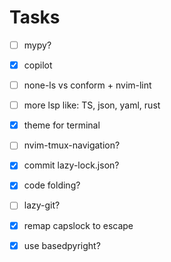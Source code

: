 # Tasks
- [ ] mypy?
- [x] copilot
- [ ] none-ls vs conform + nvim-lint
- [ ] more lsp like: TS, json, yaml, rust
- [x] theme for terminal
- [ ] nvim-tmux-navigation?
- [x] commit lazy-lock.json?
- [x] code folding?
- [ ] lazy-git?
- [x] remap capslock to escape
- [x] use basedpyright?

